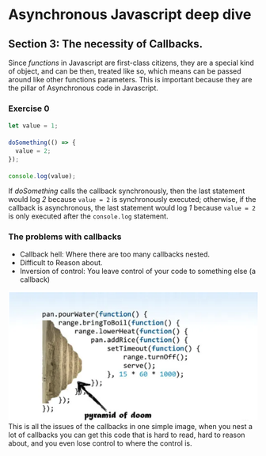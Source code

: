# Asynchronous Javascript deep dive
## Section 3: The necessity of Callbacks.
Since _functions_ in Javascript are first-class citizens, they are a special kind of object, and can be then, treated like so, which means can be passed around like other functions parameters. This is important because they are the pillar of Asynchronous code in Javascript.

### Exercise 0
```js
let value = 1;

doSomething(() => {
  value = 2;
});

console.log(value);
```
If _doSomething_ calls the callback synchronously, then the last statement would log _2_ because `value = 2` is synchronously executed; otherwise, if the callback is asynchronous, the last statement would log _1_ because `value = 2` is only executed after the `console.log` statement.

### The problems with callbacks
- Callback hell: Where there are too many callbacks nested.
- Difficult to Reason about.
- Inversion of control: You leave control of your code to something else (a callback)

![Callback hell](../imgs/callback_hell.png)
This is all the issues of the callbacks in one simple image, when you nest a lot of callbacks you can get this code that is hard to read, hard to reason about, and you even lose control to where the control is.